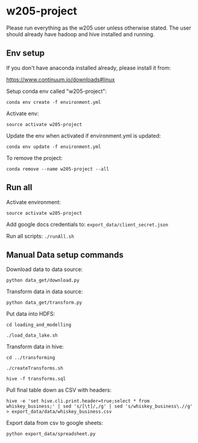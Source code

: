 # w205-project

Please run everything as the w205 user unless otherwise stated.
The user should already have hadoop and hive installed and running.

## Env setup

If you don't have anaconda installed already, please install it from:

https://www.continuum.io/downloads#linux

Setup conda env called "w205-project":

`conda env create -f environment.yml`

Activate env:

`source activate w205-project`

Update the env when activated if environment.yml is updated:

`conda env update -f environment.yml`

To remove the project:

`conda remove --name w205-project --all`

## Run all

Activate environment:

`source activate w205-project`

Add google docs credentials to:
`export_data/client_secret.json`

Run all scripts:
`./runAll.sh`


## Manual Data setup commands

Download data to data source:

`python data_get/download.py`

Transform data in data source:

`python data_get/transform.py`

Put data into HDFS:

`cd loading_and_modelling`

`./load_data_lake.sh`

Transform data in hive:

`cd ../transforming`

`./createTransforms.sh`

`hive -f transforms.sql`

Pull final table down as CSV with headers:

`hive -e 'set hive.cli.print.header=true;select * from whiskey_business;' | sed 's/[\t]/,/g' | sed 's/whiskey_business\.//g' > export_data/data/whiskey_business.csv`

Export data from csv to google sheets:

`python export_data/spreadsheet.py`

